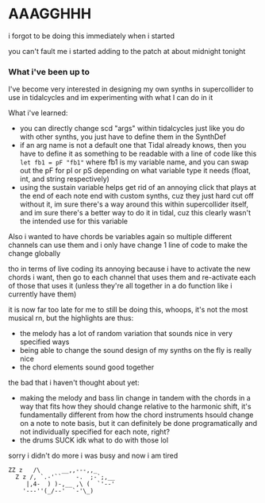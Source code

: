 # AAAGGHHH
i forgot to be doing this immediately when i started

you can't fault me i started adding to the patch at about midnight tonight

### What i've been up to

I've become very interested in designing my own synths in supercollider to use in tidalcycles and im experimenting with what I can do in it

What i've learned:
 - you can directly change scd "args" within tidalcycles just like you do with other synths, you just have to define them in the SynthDef
 - if an arg name is not a default one that Tidal already knows, then you have to define it as something to be readable with a line of code like this 
 `let fb1 = pF "fb1"` where fb1 is my variable name, and you can swap out the pF for pI or pS depending on what variable type it needs (float, int, and string respectively)
 - using the sustain variable helps get rid of an annoying click that plays at the end of each note end with custom synths, cuz they just hard cut off without it, im sure there's a way around this within supercollider itself, and im sure there's a better way to do it in tidal, cuz this clearly wasn't the intended use for this variable

Also i wanted to have chords be variables again so multiple different channels can use them and i only have change 1 line of code to make the change globally

tho in terms of live coding its annoying because i have to activate the new chords i want, then go to each channel that uses them and re-activate each of those that uses it (unless they're all together in a do function like i currently have them)

it is now far too late for me to still be doing this, whoops, it's not the most musical rn, but the highlights are thus:
- the melody has a lot of random variation that sounds nice in very specified ways
- being able to change the sound design of my synths on the fly is really nice
- the chord elements sound good together

the bad that i haven't thought about yet:
- making the melody and bass lin change in tandem with the chords in a way that fits how they should change relative to the harmonic shift, it's fundamentally different from how the chord instruments hsould change on a note to note basis, but it can definitely be done programatically and not individually specified for each note, right?
- the drums SUCK idk what to do with those lol

sorry i didn't do more i was busy and now i am tired
```
ZZ z   /\      __,,---,,_
  Z z /, `.-'``    -.  ;-`;,__
     |,4-  ) )-,__ ,\ (  `'--'
    '---''(_/--'  `-'\_)
```